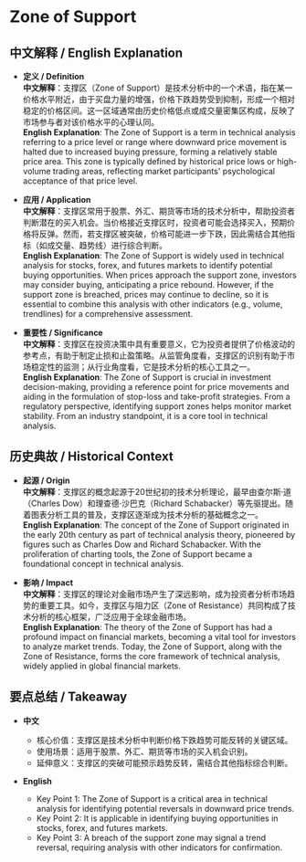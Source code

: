 # Zone of Support

## 中文解释 / English Explanation

* **定义 / Definition**  
  **中文解释**：支撑区（Zone of Support）是技术分析中的一个术语，指在某一价格水平附近，由于买盘力量的增强，价格下跌趋势受到抑制，形成一个相对稳定的价格区间。这一区域通常由历史价格低点或成交量密集区构成，反映了市场参与者对该价格水平的心理认同。  
  **English Explanation**: The Zone of Support is a term in technical analysis referring to a price level or range where downward price movement is halted due to increased buying pressure, forming a relatively stable price area. This zone is typically defined by historical price lows or high-volume trading areas, reflecting market participants' psychological acceptance of that price level.

* **应用 / Application**  
  **中文解释**：支撑区常用于股票、外汇、期货等市场的技术分析中，帮助投资者判断潜在的买入机会。当价格接近支撑区时，投资者可能会选择买入，预期价格将反弹。然而，若支撑区被突破，价格可能进一步下跌，因此需结合其他指标（如成交量、趋势线）进行综合判断。  
  **English Explanation**: The Zone of Support is widely used in technical analysis for stocks, forex, and futures markets to identify potential buying opportunities. When prices approach the support zone, investors may consider buying, anticipating a price rebound. However, if the support zone is breached, prices may continue to decline, so it is essential to combine this analysis with other indicators (e.g., volume, trendlines) for a comprehensive assessment.

* **重要性 / Significance**  
  **中文解释**：支撑区在投资决策中具有重要意义，它为投资者提供了价格波动的参考点，有助于制定止损和止盈策略。从监管角度看，支撑区的识别有助于市场稳定性的监测；从行业角度看，它是技术分析的核心工具之一。  
  **English Explanation**: The Zone of Support is crucial in investment decision-making, providing a reference point for price movements and aiding in the formulation of stop-loss and take-profit strategies. From a regulatory perspective, identifying support zones helps monitor market stability. From an industry standpoint, it is a core tool in technical analysis.

## 历史典故 / Historical Context

* **起源 / Origin**  
  **中文解释**：支撑区的概念起源于20世纪初的技术分析理论，最早由查尔斯·道（Charles Dow）和理查德·沙巴克（Richard Schabacker）等先驱提出。随着图表分析工具的普及，支撑区逐渐成为技术分析的基础概念之一。  
  **English Explanation**: The concept of the Zone of Support originated in the early 20th century as part of technical analysis theory, pioneered by figures such as Charles Dow and Richard Schabacker. With the proliferation of charting tools, the Zone of Support became a foundational concept in technical analysis.

* **影响 / Impact**  
  **中文解释**：支撑区的理论对金融市场产生了深远影响，成为投资者分析市场趋势的重要工具。如今，支撑区与阻力区（Zone of Resistance）共同构成了技术分析的核心框架，广泛应用于全球金融市场。  
  **English Explanation**: The theory of the Zone of Support has had a profound impact on financial markets, becoming a vital tool for investors to analyze market trends. Today, the Zone of Support, along with the Zone of Resistance, forms the core framework of technical analysis, widely applied in global financial markets.

## 要点总结 / Takeaway

* **中文**  
  - 核心价值：支撑区是技术分析中判断价格下跌趋势可能反转的关键区域。  
  - 使用场景：适用于股票、外汇、期货等市场的买入机会识别。  
  - 延伸意义：支撑区的突破可能预示趋势反转，需结合其他指标综合判断。  

* **English**  
  - Key Point 1: The Zone of Support is a critical area in technical analysis for identifying potential reversals in downward price trends.  
  - Key Point 2: It is applicable in identifying buying opportunities in stocks, forex, and futures markets.  
  - Key Point 3: A breach of the support zone may signal a trend reversal, requiring analysis with other indicators for confirmation.